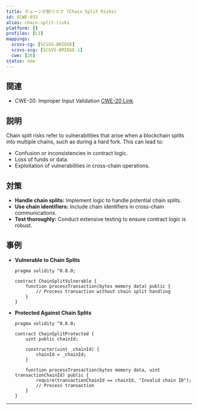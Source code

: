```yaml
---
title: チェーン分割リスク (Chain Split Risks)
id: SCWE-033
alias: chain-split-risks
platform: []
profiles: [L1]
mappings:
  scsvs-cg: [SCSVS-BRIDGE]
  scsvs-scg: [SCSVS-BRIDGE-1]
  cwe: [20]
status: new
---
```


## 関連
- CWE-20: Improper Input Validation
  [CWE-20 Link](https://cwe.mitre.org/data/definitions/20.html)

## 説明
Chain split risks refer to vulnerabilities that arise when a blockchain splits into multiple chains, such as during a hard fork. This can lead to:
- Confusion or inconsistencies in contract logic.
- Loss of funds or data.
- Exploitation of vulnerabilities in cross-chain operations.

## 対策
- **Handle chain splits:** Implement logic to handle potential chain splits.
- **Use chain identifiers:** Include chain identifiers in cross-chain communications.
- **Test thoroughly:** Conduct extensive testing to ensure contract logic is robust.

## 事例
- **Vulnerable to Chain Splits**
    ```solidity
    pragma solidity ^0.8.0;

    contract ChainSplitVulnerable {
        function processTransaction(bytes memory data) public {
            // Process transaction without chain split handling
        }
    }
    ```

- **Protected Against Chain Splits**
    ```solidity
    pragma solidity ^0.8.0;

    contract ChainSplitProtected {
        uint public chainId;

        constructor(uint _chainId) {
            chainId = _chainId;
        }

        function processTransaction(bytes memory data, uint transactionChainId) public {
            require(transactionChainId == chainId, "Invalid chain ID");
            // Process transaction
        }
    }
    ```

---
